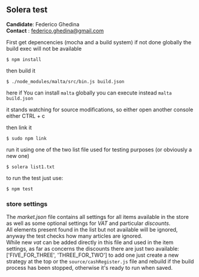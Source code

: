 ## Solera test

**Candidate**: Federico Ghedina  
**Contact** : federico.ghedina@gmail.com

First get depencencies (mocha and a build system) if not done globally the build exec will not be available  
```
$ npm install
```

then build it 
```
$ ./node_modules/malta/src/bin.js build.json
```

here if You can install `malta` globally you can execute instead `malta build.json`  

it stands watching for source modifications, so either open another console either CTRL + c  

then link it 
```
$ sudo npm link
```

run it using one of the two list file used for testing purposes (or obviously a new one)  
```
$ solera list1.txt
```

to run the test just use:  
```
$ npm test
```

### store settings
The _market.json_ file contains all settings for all items available in the store as well as some optional settings for _VAT_ and particular _discounts_.  
All elements present found in the list but not available will be ignored, anyway the test checks how many articles are ignored.  
While new _vat_ can be added directly in this file and used in the item settings, as far as concerns the discounts there are just two available: ['FIVE_FOR_THREE', 'THREE_FOR_TWO'] to add one just create a new strategy at the top or the `source/cashRegister.js` file
and rebuild if the build process has been stopped, otherwise it's ready to run when saved.
